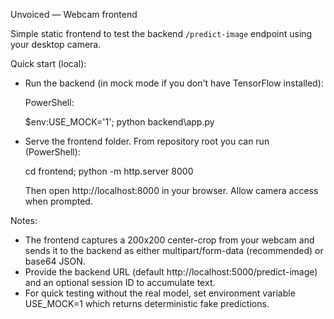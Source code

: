 Unvoiced — Webcam frontend

Simple static frontend to test the backend `/predict-image` endpoint using your desktop camera.

Quick start (local):

- Run the backend (in mock mode if you don't have TensorFlow installed):

  PowerShell:

  $env:USE_MOCK='1'; python backend\app.py

- Serve the frontend folder. From repository root you can run (PowerShell):

  cd frontend; python -m http.server 8000

  Then open http://localhost:8000 in your browser. Allow camera access when prompted.

Notes:

- The frontend captures a 200x200 center-crop from your webcam and sends it to the backend as either multipart/form-data (recommended) or base64 JSON.
- Provide the backend URL (default http://localhost:5000/predict-image) and an optional session ID to accumulate text.
- For quick testing without the real model, set environment variable USE_MOCK=1 which returns deterministic fake predictions.
